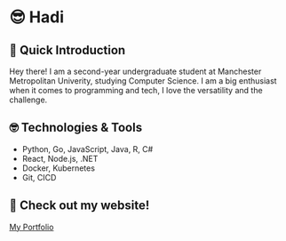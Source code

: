 # 😎 Hadi

## 👋 Quick Introduction
Hey there!
I am a second-year undergraduate student at Manchester Metropolitan Univerity, studying Computer Science.
I am a big enthusiast when it comes to programming and tech, I love the versatility and the challenge.

## 🤓 Technologies & Tools
- Python, Go, JavaScript, Java, R, C#
- React, Node.js, .NET
- Docker, Kubernetes
- Git, CICD

## 🤗 Check out my website!
[My Portfolio](https://www.hadi-khan.com)
